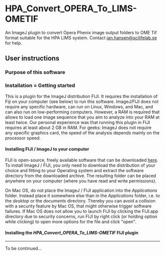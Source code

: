 # HPA_Convert_OPERA_To_LIMS-OMETIF
 An ImageJ plugin to convert Opera Phenix image output folders to OME Tif format suitable for the HPA LIMS system.
 Contact jan.hansen@scilifelab.se for help.

## User instructions
### Purpose of this software

### Installation = Getting started
This is a plugin for the ImageJ distribution FIJI. It requires the installation of Fiji on your computer (see below) to run this software. ImageJ/FIJI does not require any specific hardware, can run on Linux, Windows, and Mac, and can also run on low-performing computers. However, a RAM is required that allows to load one image sequence that you aim to analyze into your RAM at least twice. Our personal experience was that running this plugin in FIJI  requires at least about 2 GB in RAM. For geeks: ImageJ does not require any specific graphics card, the speed of the analysis depends mainly on the processor speed. 

#### Installing FIJI / ImageJ to your computer
FIJI is open-source, freely available software that can be downloaded [here](https://imagej.net/software/fiji/downloads). To install ImageJ / FIJI, you only need to download the distribution of your choice and fitting to your Operating system and extract the software directory from the downloaded archive. The resulting folder can be placed anywhere on your computer (where you have read and write permissions). 

On Mac OS, do not place the ImageJ / FIJI application into the *Applications* folder. Instead place it somewhere else than in the *Applications* folder, i.e. to the *desktop* or the *documents* directory. Thereby you can avoid a collision with a security feature by Mac OS, that might otherwise trigger software failures. If Mac OS does not allow you to launch FIJI by clicking the FIJI.app directory due to security concerns, run FIJI by right click (or holding option while clicking) to open more options for the file and click "open".

#### Installing the *HPA_Convert_OPERA_To_LIMS-OMETIF* FIJI plugin


---

To be continued...
